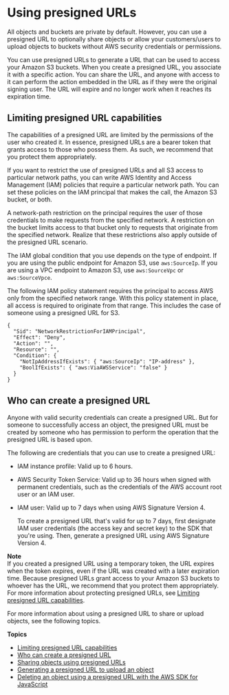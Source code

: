 # Using presigned URLs<a name="using-presigned-url"></a>

All objects and buckets are private by default\. However, you can use a presigned URL to optionally share objects or allow your customers/users to upload objects to buckets without AWS security credentials or permissions\.

You can use presigned URLs to generate a URL that can be used to access your Amazon S3 buckets\. When you create a presigned URL, you associate it with a specific action\. You can share the URL, and anyone with access to it can perform the action embedded in the URL as if they were the original signing user\. The URL will expire and no longer work when it reaches its expiration time\.

## Limiting presigned URL capabilities<a name="PresignedUrlUploadObject-LimitCapabilities"></a>

The capabilities of a presigned URL are limited by the permissions of the user who created it\. In essence, presigned URLs are a bearer token that grants access to those who possess them\. As such, we recommend that you protect them appropriately\.

If you want to restrict the use of presigned URLs and all S3 access to particular network paths, you can write AWS Identity and Access Management \(IAM\) policies that require a particular network path\. You can set these policies on the IAM principal that makes the call, the Amazon S3 bucket, or both\. 

A network\-path restriction on the principal requires the user of those credentials to make requests from the specified network\. A restriction on the bucket limits access to that bucket only to requests that originate from the specified network\. Realize that these restrictions also apply outside of the presigned URL scenario\.

The IAM global condition that you use depends on the type of endpoint\. If you are using the public endpoint for Amazon S3, use `aws:SourceIp`\. If you are using a VPC endpoint to Amazon S3, use `aws:SourceVpc` or `aws:SourceVpce`\.

The following IAM policy statement requires the principal to access AWS only from the specified network range\. With this policy statement in place, all access is required to originate from that range\. This includes the case of someone using a presigned URL for S3\.

```
{
  "Sid": "NetworkRestrictionForIAMPrincipal",
  "Effect": "Deny",
  "Action": "",
  "Resource": "",
  "Condition": {
    "NotIpAddressIfExists": { "aws:SourceIp": "IP-address" },
    "BoolIfExists": { "aws:ViaAWSService": "false" }
  }
}
```

## Who can create a presigned URL<a name="who-presigned-url"></a>

Anyone with valid security credentials can create a presigned URL\. But for someone to successfully access an object, the presigned URL must be created by someone who has permission to perform the operation that the presigned URL is based upon\.

The following are credentials that you can use to create a presigned URL:
+ IAM instance profile: Valid up to 6 hours\.
+ AWS Security Token Service: Valid up to 36 hours when signed with permanent credentials, such as the credentials of the AWS account root user or an IAM user\.
+ IAM user: Valid up to 7 days when using AWS Signature Version 4\.

  To create a presigned URL that's valid for up to 7 days, first designate IAM user credentials \(the access key and secret key\) to the SDK that you're using\. Then, generate a presigned URL using AWS Signature Version 4\.

**Note**  
If you created a presigned URL using a temporary token, the URL expires when the token expires, even if the URL was created with a later expiration time\.
Because presigned URLs grant access to your Amazon S3 buckets to whoever has the URL, we recommend that you protect them appropriately\. For more information about protecting presigned URLs, see [Limiting presigned URL capabilities](#PresignedUrlUploadObject-LimitCapabilities)\.

For more information about using a presigned URL to share or upload objects, see the following topics\.

**Topics**
+ [Limiting presigned URL capabilities](#PresignedUrlUploadObject-LimitCapabilities)
+ [Who can create a presigned URL](#who-presigned-url)
+ [Sharing objects using presigned URLs](ShareObjectPreSignedURL.md)
+ [Generating a presigned URL to upload an object](PresignedUrlUploadObject.md)
+ [Deleting an object using a presigned URL with the AWS SDK for JavaScript](PresignedUrlDelete.md)